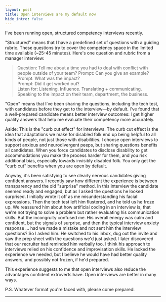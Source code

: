```yaml
---
layout: post
title: Open interviews are my default now
hide_intro: false
---
```

I've been running open, structured competency interviews recently.

<!--more-->

"Structured" means that I have a predefined set of questions with a guiding rubric. These questions try to cover the competency space in the limited time available (~25-45 minutes). Here's one question and rubric from a manager interview:
	
> Question: Tell me about a time you had to deal with conflict with people outside of your team? 
> Prompt: Can you give an example?    
> Prompt: What was the impact?  
> Prompt: Did it get worked out?  
> Listen for: Listening. Influence. Translating + communicating. Speaking to the impact on their team, department, the business. 

"Open" means that I've been sharing the questions, including the tech test, with candidates before they get to the interview—by default. I've found that a well-prepared candidate means better interview outcomes: I get higher quality answers that help me evaluate their competency more accurately. 

Aside: This is the "curb cut effect" for interviews. The curb cut effect is the idea that adaptations we make for disabled folk end up being helpful to all kinds of people, not just those with disabilities. I choose open interviews to support anxious and neurodivergent peeps, but sharing questions benefits all candidates. When you force candidates to disclose disability to get accommodations you make the process harder for them, and you risk additional bias, especially towards invisibly disabled folk. You only get the "curb cut" benefits when you are open by default.

Anyway, it's been satisfying to see clearly nervous candidates giving confident answers. I recently saw how different the experience is between transparency and the old "surprise" method. In this interview the candidate seemed ready and engaged, but as I asked the questions he looked surprised. I initially wrote it off as me misunderstanding his facial expressions. Then the tech test left him flustered, and he told us he froze up. We reassured him about how artificial coding in an interview is, that we're not trying to solve a problem but rather evaluating his communication skills. But the incongruity confused me. His overall energy was calm and confident, but the signals of surprise, and then the typical interview anxiety response ... had we made a mistake and not sent him the interview questions? So I asked him. He switched to his inbox, dug out the invite and saw the prep sheet with the questions we'd just asked. I later discovered that our recruiter had reminded him verbally too. I think his approach to interviews relied on his confidence and improvisation skills. He lacked the experience we needed, but I believe he would have had better quality answers, and possibly not frozen, if he'd prepared. 

This experience suggests to me that open interviews also reduce the advantages confident extroverts have. Open interviews are better in many ways. 

P.S. Whatever format you're faced with, please come prepared.

-----
